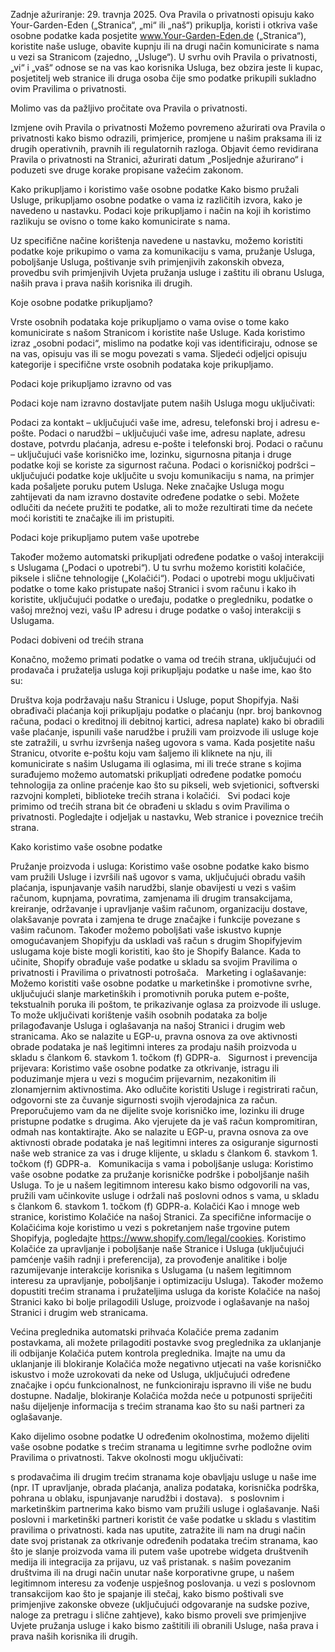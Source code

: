 
Zadnje ažuriranje: 29. travnja 2025.
Ova Pravila o privatnosti opisuju kako Your-Garden-Eden („Stranica“, „mi“ ili „naš“) prikuplja, koristi i otkriva vaše osobne podatke kada posjetite www.Your-Garden-Eden.de („Stranica“), koristite naše usluge, obavite kupnju ili na drugi način komunicirate s nama u vezi sa Stranicom (zajedno, „Usluge“). U svrhu ovih Pravila o privatnosti, „vi“ i „vaš“ odnose se na vas kao korisnika Usluga, bez obzira jeste li kupac, posjetitelj web stranice ili druga osoba čije smo podatke prikupili sukladno ovim Pravilima o privatnosti.

Molimo vas da pažljivo pročitate ova Pravila o privatnosti.

Izmjene ovih Pravila o privatnosti
Možemo povremeno ažurirati ova Pravila o privatnosti kako bismo odrazili, primjerice, promjene u našim praksama ili iz drugih operativnih, pravnih ili regulatornih razloga. Objavit ćemo revidirana Pravila o privatnosti na Stranici, ažurirati datum „Posljednje ažurirano“ i poduzeti sve druge korake propisane važećim zakonom.   

Kako prikupljamo i koristimo vaše osobne podatke
Kako bismo pružali Usluge, prikupljamo osobne podatke o vama iz različitih izvora, kako je navedeno u nastavku. Podaci koje prikupljamo i način na koji ih koristimo razlikuju se ovisno o tome kako komunicirate s nama.

Uz specifične načine korištenja navedene u nastavku, možemo koristiti podatke koje prikupimo o vama za komunikaciju s vama, pružanje Usluga, poboljšanje Usluga, poštivanje svih primjenjivih zakonskih obveza, provedbu svih primjenjivih Uvjeta pružanja usluge i zaštitu ili obranu Usluga, naših prava i prava naših korisnika ili drugih.

Koje osobne podatke prikupljamo?

 Vrste osobnih podataka koje prikupljamo o vama ovise o tome kako komunicirate s našom Stranicom i koristite naše Usluge. Kada koristimo izraz „osobni podaci“, mislimo na podatke koji vas identificiraju, odnose se na vas, opisuju vas ili se mogu povezati s vama. Sljedeći odjeljci opisuju kategorije i specifične vrste osobnih podataka koje prikupljamo.   

Podaci koje prikupljamo izravno od vas

 Podaci koje nam izravno dostavljate putem naših Usluga mogu uključivati:   

Podaci za kontakt – uključujući vaše ime, adresu, telefonski broj i adresu e-pošte.
Podaci o narudžbi – uključujući vaše ime, adresu naplate, adresu dostave, potvrdu plaćanja, adresu e-pošte i telefonski broj.
Podaci o računu – uključujući vaše korisničko ime, lozinku, sigurnosna pitanja i druge podatke koji se koriste za sigurnost računa.
Podaci o korisničkoj podršci – uključujući podatke koje uključite u svoju komunikaciju s nama, na primjer kada pošaljete poruku putem Usluga.
Neke značajke Usluga mogu zahtijevati da nam izravno dostavite određene podatke o sebi. Možete odlučiti da nećete pružiti te podatke, ali to može rezultirati time da nećete moći koristiti te značajke ili im pristupiti.

Podaci koje prikupljamo putem vaše upotrebe

Također možemo automatski prikupljati određene podatke o vašoj interakciji s Uslugama („Podaci o upotrebi“). U tu svrhu možemo koristiti kolačiće, piksele i slične tehnologije („Kolačići“). Podaci o upotrebi mogu uključivati podatke o tome kako pristupate našoj Stranici i svom računu i kako ih koristite, uključujući podatke o uređaju, podatke o pregledniku, podatke o vašoj mrežnoj vezi, vašu IP adresu i druge podatke o vašoj interakciji s Uslugama.

Podaci dobiveni od trećih strana

Konačno, možemo primati podatke o vama od trećih strana, uključujući od prodavača i pružatelja usluga koji prikupljaju podatke u naše ime, kao što su:

Društva koja podržavaju našu Stranicu i Usluge, poput Shopifyja.
Naši obrađivači plaćanja koji prikupljaju podatke o plaćanju (npr. broj bankovnog računa, podaci o kreditnoj ili debitnoj kartici, adresa naplate) kako bi obradili vaše plaćanje, ispunili vaše narudžbe i pružili vam proizvode ili usluge koje ste zatražili, u svrhu izvršenja našeg ugovora s vama.
Kada posjetite našu Stranicu, otvorite e-poštu koju vam šaljemo ili kliknete na nju, ili komunicirate s našim Uslugama ili oglasima, mi ili treće strane s kojima surađujemo možemo automatski prikupljati određene podatke pomoću tehnologija za online praćenje kao što su pikseli, web svjetionici, softverski razvojni kompleti, biblioteke trećih strana i kolačići.   
Svi podaci koje primimo od trećih strana bit će obrađeni u skladu s ovim Pravilima o privatnosti. Pogledajte i odjeljak u nastavku, Web stranice i poveznice trećih strana.

Kako koristimo vaše osobne podatke

Pružanje proizvoda i usluga: Koristimo vaše osobne podatke kako bismo vam pružili Usluge i izvršili naš ugovor s vama, uključujući obradu vaših plaćanja, ispunjavanje vaših narudžbi, slanje obavijesti u vezi s vašim računom, kupnjama, povratima, zamjenama ili drugim transakcijama, kreiranje, održavanje i upravljanje vašim računom, organizaciju dostave, olakšavanje povrata i zamjena te druge značajke i funkcije povezane s vašim računom. Također možemo poboljšati vaše iskustvo kupnje omogućavanjem Shopifyju da uskladi vaš račun s drugim Shopifyjevim uslugama koje biste mogli koristiti, kao što je Shopify Balance. Kada to učinite, Shopify obrađuje vaše podatke u skladu sa svojim Pravilima o privatnosti i Pravilima o privatnosti potrošača.   
Marketing i oglašavanje: Možemo koristiti vaše osobne podatke u marketinške i promotivne svrhe, uključujući slanje marketinških i promotivnih poruka putem e-pošte, tekstualnih poruka ili poštom, te prikazivanje oglasa za proizvode ili usluge. To može uključivati korištenje vaših osobnih podataka za bolje prilagođavanje Usluga i oglašavanja na našoj Stranici i drugim web stranicama. Ako se nalazite u EGP-u, pravna osnova za ove aktivnosti obrade podataka je naš legitimni interes za prodaju naših proizvoda u skladu s člankom 6. stavkom 1. točkom (f) GDPR-a.   
Sigurnost i prevencija prijevara: Koristimo vaše osobne podatke za otkrivanje, istragu ili poduzimanje mjera u vezi s mogućim prijevarnim, nezakonitim ili zlonamjernim aktivnostima. Ako odlučite koristiti Usluge i registrirati račun, odgovorni ste za čuvanje sigurnosti svojih vjerodajnica za račun. Preporučujemo vam da ne dijelite svoje korisničko ime, lozinku ili druge pristupne podatke s drugima. Ako vjerujete da je vaš račun kompromitiran, odmah nas kontaktirajte. Ako se nalazite u EGP-u, pravna osnova za ove aktivnosti obrade podataka je naš legitimni interes za osiguranje sigurnosti naše web stranice za vas i druge klijente, u skladu s člankom 6. stavkom 1. točkom (f) GDPR-a.   
Komunikacija s vama i poboljšanje usluga: Koristimo vaše osobne podatke za pružanje korisničke podrške i poboljšanje naših Usluga. To je u našem legitimnom interesu kako bismo odgovorili na vas, pružili vam učinkovite usluge i održali naš poslovni odnos s vama, u skladu s člankom 6. stavkom 1. točkom (f) GDPR-a.
Kolačići
Kao i mnoge web stranice, koristimo Kolačiće na našoj Stranici. Za specifične informacije o Kolačićima koje koristimo u vezi s pokretanjem naše trgovine putem Shopifyja, pogledajte https://www.shopify.com/legal/cookies. Koristimo Kolačiće za upravljanje i poboljšanje naše Stranice i Usluga (uključujući pamćenje vaših radnji i preferencija), za provođenje analitike i bolje razumijevanje interakcije korisnika s Uslugama (u našem legitimnom interesu za upravljanje, poboljšanje i optimizaciju Usluga). Također možemo dopustiti trećim stranama i pružateljima usluga da koriste Kolačiće na našoj Stranici kako bi bolje prilagodili Usluge, proizvode i oglašavanje na našoj Stranici i drugim web stranicama.   

 Većina preglednika automatski prihvaća Kolačiće prema zadanim postavkama, ali možete prilagoditi postavke svog preglednika za uklanjanje ili odbijanje Kolačića putem kontrola preglednika. Imajte na umu da uklanjanje ili blokiranje Kolačića može negativno utjecati na vaše korisničko iskustvo i može uzrokovati da neke od Usluga, uključujući određene značajke i opću funkcionalnost, ne funkcioniraju ispravno ili više ne budu dostupne. Nadalje, blokiranje Kolačića možda neće u potpunosti spriječiti našu dijeljenje informacija s trećim stranama kao što su naši partneri za oglašavanje.   

Kako dijelimo osobne podatke
U određenim okolnostima, možemo dijeliti vaše osobne podatke s trećim stranama u legitimne svrhe podložne ovim Pravilima o privatnosti. Takve okolnosti mogu uključivati:

s prodavačima ili drugim trećim stranama koje obavljaju usluge u naše ime (npr. IT upravljanje, obrada plaćanja, analiza podataka, korisnička podrška, pohrana u oblaku, ispunjavanje narudžbi i dostava).   
s poslovnim i marketinškim partnerima kako bismo vam pružili usluge i oglašavanje. Naši poslovni i marketinški partneri koristit će vaše podatke u skladu s vlastitim pravilima o privatnosti.
kada nas uputite, zatražite ili nam na drugi način date svoj pristanak za otkrivanje određenih podataka trećim stranama, kao što je slanje proizvoda vama ili putem vaše upotrebe widgeta društvenih medija ili integracija za prijavu, uz vaš pristanak.
s našim povezanim društvima ili na drugi način unutar naše korporativne grupe, u našem legitimnom interesu za vođenje uspješnog poslovanja.
u vezi s poslovnom transakcijom kao što je spajanje ili stečaj, kako bismo poštivali sve primjenjive zakonske obveze (uključujući odgovaranje na sudske pozive, naloge za pretragu i slične zahtjeve), kako bismo proveli sve primjenjive Uvjete pružanja usluge i kako bismo zaštitili ili obranili Usluge, naša prava i prava naših korisnika ili drugih.
